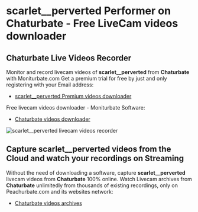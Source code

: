 # scarlet__perverted Performer on Chaturbate - Free LiveCam videos downloader

## Chaturbate Live Videos Recorder

Monitor and record livecam videos of **scarlet__perverted** from **Chaturbate** with Moniturbate.com
Get a premium trial for free by just and only registering with your Email address:
* [scarlet__perverted Premium videos downloader](https://moniturbate.com/request-demo-licence-key.html)

Free livecam videos downloader - Moniturbate Software:
* [Chaturbate videos downloader](https://moniturbate.com/moniturbate-download-software.html)

![scarlet__perverted livecam videos recorder](https://peachurnet.com/templates/moniturbate-software.png)


## Capture scarlet__perverted videos from the Cloud and watch your recordings on Streaming

Without the need of downloading a software, capture **scarlet__perverted** livecam videos from **Chaturbate** 100% online.
Watch Livecam archives from **Chaturbate** unlimitedly from thousands of existing recordings, only on Peachurbate.com and its websites network:
* [Chaturbate videos archives](https://peachurnet.com/)